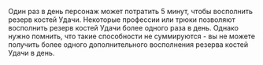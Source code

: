 Один раз в день персонаж может потратить 5 минут, чтобы восполнить резерв костей Удачи. Некоторые профессии или трюки позволяют восполнить резерв костей Удачи более одного раза в день. Однако нужно помнить, что такие способности не суммируются - вы не можете получить более одного дополнительного восполнения резерва костей Удачи в день.